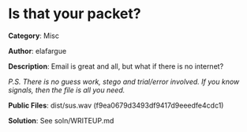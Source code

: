 # Is that your packet?

**Category**: Misc

**Author**: elafargue

**Description**: 
Email is great and all, but what if there is no internet?

_P.S. There is no guess work, stego and trial/error involved. If you know signals, then the file is all you need._

**Public Files**: dist/sus.wav (f9ea0679d3493df9417d9eeedfe4cdc1)

**Solution**: See soln/WRITEUP.md


